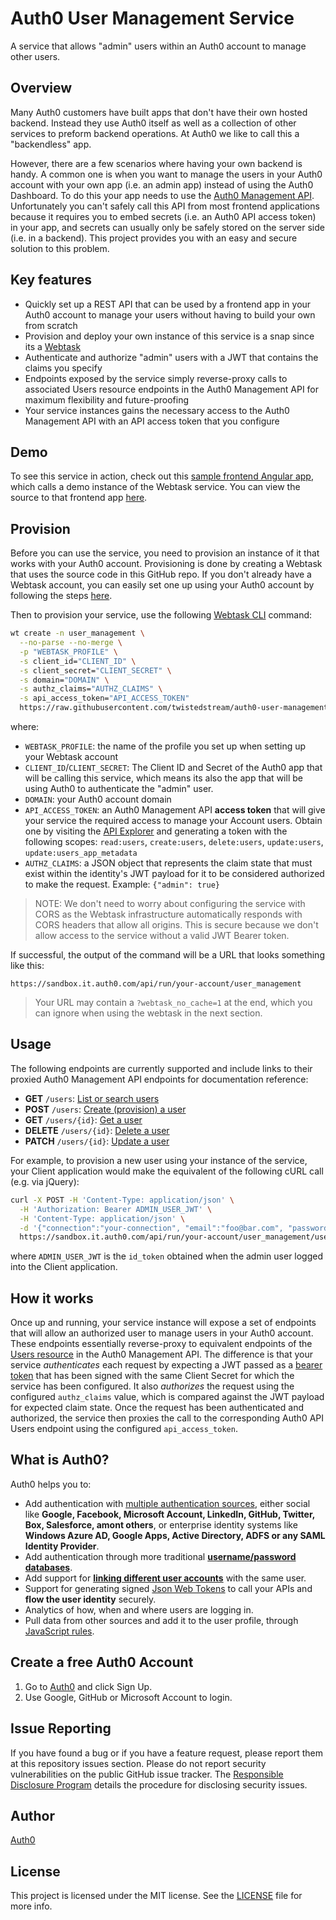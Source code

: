 # Auth0 User Management Service

A service that allows "admin" users within an Auth0 account to manage other users.

## Overview

Many Auth0 customers have built apps that don't have their own hosted backend. Instead they use Auth0 itself as well as a collection of other services to preform backend operations. At Auth0 we like to call this a "backendless" app.

However, there are a few scenarios where having your own backend is handy. A common one is when you want to manage the users in your Auth0 account with your own app (i.e. an admin app) instead of using the Auth0 Dashboard. To do this your app needs to use the [Auth0 Management API](https://auth0.com/docs/api/v2). Unfortunately you can't safely call this API from most frontend applications because it requires you to embed secrets (i.e. an Auth0 API access token) in your app, and secrets can usually only be safely stored on the server side (i.e. in a backend). This project provides you with an easy and secure solution to this problem.

## Key features

* Quickly set up a REST API that can be used by a frontend app in your Auth0 account to manage your users without having to build your own from scratch
* Provision and deploy your own instance of this service is a snap since its a [Webtask](https://webtask.io)
* Authenticate and authorize "admin" users with a JWT that contains the claims you specify
* Endpoints exposed by the service simply reverse-proxy calls to associated Users resource endpoints in the Auth0 Management API for maximum flexibility and future-proofing
* Your service instances gains the necessary access to the Auth0 Management API with an API access token that you configure

## Demo

To see this service in action, check out this [sample frontend Angular app](http://twistedstream.github.io/auth0-user-management-service), which calls a demo instance of the Webtask service. You can view the source to that frontend app [here](https://github.com/twistedstream/auth0-user-management-service/tree/gh-pages).

## Provision

Before you can use the service, you need to provision an instance of it that works with your Auth0 account. Provisioning is done by creating a Webtask that uses the source code in this GitHub repo. If you don't already have a Webtask account, you can easily set one up using your Auth0 account by following the steps [here](https://manage.auth0.com/#/account/webtasks).

Then to provision your service, use the following [Webtask CLI](https://webtask.io/cli) command:

```bash
wt create -n user_management \
  --no-parse --no-merge \
  -p "WEBTASK_PROFILE" \
  -s client_id="CLIENT_ID" \
  -s client_secret="CLIENT_SECRET" \
  -s domain="DOMAIN" \
  -s authz_claims="AUTHZ_CLAIMS" \
  -s api_access_token="API_ACCESS_TOKEN"
  https://raw.githubusercontent.com/twistedstream/auth0-user-management-service/master/webtask.js
```

where:
* `WEBTASK_PROFILE`: the name of the profile you set up when setting up your Webtask account
* `CLIENT_ID`/`CLIENT_SECRET`: The Client ID and Secret of the Auth0 app that will be calling this service, which means its also the app that will be using Auth0 to authenticate the "admin" user.
* `DOMAIN`: your Auth0 account domain
* `API_ACCESS_TOKEN`: an Auth0 Management API **access token** that will give your service the required access to manage your Account users. Obtain one by visiting the [API Explorer](https://auth0.com/docs/api/v2) and generating a token with the following scopes: `read:users`, `create:users`, `delete:users`, `update:users`, `update:users_app_metadata`
* `AUTHZ_CLAIMS`: a JSON object that represents the claim state that must exist within the identity's JWT payload for it to be considered authorized to make the request. Example: `{"admin": true}`

> NOTE: We don't need to worry about configuring the service with CORS as the Webtask infrastructure automatically responds with CORS headers that allow all origins. This is secure because we don't allow access to the service without a valid JWT Bearer token.

If successful, the output of the command will be a URL that looks something like this:

```
https://sandbox.it.auth0.com/api/run/your-account/user_management
```

> Your URL may contain a `?webtask_no_cache=1` at the end, which you can ignore when using the webtask in the next section.

## Usage

The following endpoints are currently supported and include links to their proxied Auth0 Management API endpoints for documentation reference:

* **GET** `/users`: [List or search users](https://auth0.com/docs/api/v2#!/Users/get_users)
* **POST** `/users`: [Create (provision) a user](https://auth0.com/docs/api/v2#!/Users/post_users)
* **GET** `/users/{id}`: [Get a user](https://auth0.com/docs/api/v2#!/Users/get_users_by_id)
* **DELETE** `/users/{id}`: [Delete a user](https://auth0.com/docs/api/v2#!/Users/delete_users_by_id)
* **PATCH** `/users/{id}`: [Update a user](https://auth0.com/docs/api/v2#!/Users/patch_users_by_id)

For example, to provision a new user using your instance of the service, your Client application would make the equivalent of the following cURL call (e.g. via jQuery):

```bash
curl -X POST -H 'Content-Type: application/json' \
  -H 'Authorization: Bearer ADMIN_USER_JWT' \
  -H 'Content-Type: application/json' \
  -d '{"connection":"your-connection", "email":"foo@bar.com", "password":"secret"}' \
  https://sandbox.it.auth0.com/api/run/your-account/user_management/users
```

where `ADMIN_USER_JWT` is the `id_token` obtained when the admin user logged into the Client application.

## How it works

Once up and running, your service instance will expose a set of endpoints that will allow an authorized user to manage users in your Auth0 account. These endpoints essentially reverse-proxy to equivalent endpoints of the [Users resource](https://auth0.com/docs/api/v2#!/Users/get_users) in the Auth0 Management API. The difference is that your service *authenticates* each request by expecting a JWT passed as a [bearer token](https://tools.ietf.org/html/draft-ietf-oauth-v2-bearer-20#section-2.1) that has been signed with the same Client Secret for which the service has been configured. It also *authorizes* the request using the configured `authz_claims` value, which is compared against the JWT payload for expected claim state. Once the request has been authenticated and authorized, the service then proxies the call to the corresponding Auth0 API Users endpoint using the configured `api_access_token`.

## What is Auth0?

Auth0 helps you to:

* Add authentication with [multiple authentication sources](https://docs.auth0.com/identityproviders), either social like **Google, Facebook, Microsoft Account, LinkedIn, GitHub, Twitter, Box, Salesforce, amont others**, or enterprise identity systems like **Windows Azure AD, Google Apps, Active Directory, ADFS or any SAML Identity Provider**.
* Add authentication through more traditional **[username/password databases](https://docs.auth0.com/mysql-connection-tutorial)**.
* Add support for **[linking different user accounts](https://docs.auth0.com/link-accounts)** with the same user.
* Support for generating signed [Json Web Tokens](https://docs.auth0.com/jwt) to call your APIs and **flow the user identity** securely.
* Analytics of how, when and where users are logging in.
* Pull data from other sources and add it to the user profile, through [JavaScript rules](https://docs.auth0.com/rules).

## Create a free Auth0 Account

1. Go to [Auth0](https://auth0.com) and click Sign Up.
2. Use Google, GitHub or Microsoft Account to login.

## Issue Reporting

If you have found a bug or if you have a feature request, please report them at this repository issues section. Please do not report security vulnerabilities on the public GitHub issue tracker. The [Responsible Disclosure Program](https://auth0.com/whitehat) details the procedure for disclosing security issues.

## Author

[Auth0](https://auth0.com)

## License

This project is licensed under the MIT license. See the [LICENSE](LICENSE) file for more info.
